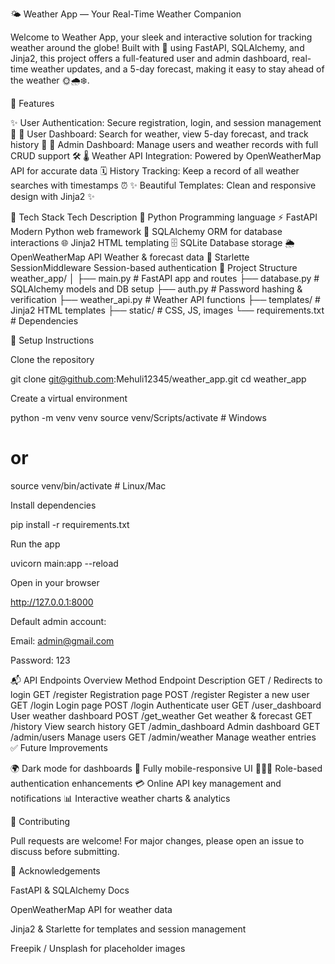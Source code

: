 🌤 Weather App — Your Real-Time Weather Companion

Welcome to Weather App, your sleek and interactive solution for tracking weather around the globe! Built with 💖 using FastAPI, SQLAlchemy, and Jinja2, this project offers a full-featured user and admin dashboard, real-time weather updates, and a 5-day forecast, making it easy to stay ahead of the weather 🌞🌧❄️.

🚀 Features

✨ User Authentication: Secure registration, login, and session management 🔐
🌆 User Dashboard: Search for weather, view 5-day forecast, and track history 📜
👑 Admin Dashboard: Manage users and weather records with full CRUD support 🛠️
🌡 Weather API Integration: Powered by OpenWeatherMap API for accurate data
🗓 History Tracking: Keep a record of all weather searches with timestamps ⏰
✨ Beautiful Templates: Clean and responsive design with Jinja2 ✨

🧠 Tech Stack
Tech	Description
🐍 Python	Programming language
⚡ FastAPI	Modern Python web framework
🧱 SQLAlchemy	ORM for database interactions
🌐 Jinja2	HTML templating
🗄 SQLite	Database storage
🌦 OpenWeatherMap API	Weather & forecast data
🔑 Starlette SessionMiddleware	Session-based authentication
📁 Project Structure
weather_app/
│
├── main.py                  # FastAPI app and routes
├── database.py              # SQLAlchemy models and DB setup
├── auth.py                  # Password hashing & verification
├── weather_api.py           # Weather API functions
├── templates/               # Jinja2 HTML templates
├── static/                  # CSS, JS, images
└── requirements.txt         # Dependencies

🔧 Setup Instructions

Clone the repository

git clone git@github.com:Mehuli12345/weather_app.git
cd weather_app


Create a virtual environment

python -m venv venv
source venv/Scripts/activate   # Windows
# or
source venv/bin/activate       # Linux/Mac


Install dependencies

pip install -r requirements.txt


Run the app

uvicorn main:app --reload


Open in your browser

http://127.0.0.1:8000


Default admin account:

Email: admin@gmail.com

Password: 123

📬 API Endpoints Overview
Method	Endpoint	Description
GET	/	Redirects to login
GET	/register	Registration page
POST	/register	Register a new user
GET	/login	Login page
POST	/login	Authenticate user
GET	/user_dashboard	User weather dashboard
POST	/get_weather	Get weather & forecast
GET	/history	View search history
GET	/admin_dashboard	Admin dashboard
GET	/admin/users	Manage users
GET	/admin/weather	Manage weather entries
✅ Future Improvements

🌍 Dark mode for dashboards
📱 Fully mobile-responsive UI
🧑‍🤝‍🧑 Role-based authentication enhancements
💳 Online API key management and notifications
📊 Interactive weather charts & analytics

💙 Contributing

Pull requests are welcome! For major changes, please open an issue to discuss before submitting.

💌 Acknowledgements

FastAPI & SQLAlchemy Docs

OpenWeatherMap API for weather data

Jinja2 & Starlette for templates and session management

Freepik / Unsplash for placeholder images

